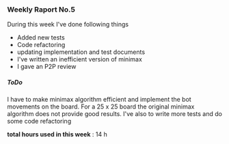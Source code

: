 ### Weekly Raport No.5

During this week I've done following things
 - Added new tests
 - Code refactoring
 - updating implementation and test documents
 - I've written an inefficient version of minimax
 - I gave an P2P review

 ##### ToDo
 I have to make minimax algorithm efficient and implement the bot movements on the board. For a 25 x 25 board
 the original minimax algorithm does not provide good results.
 I've also to write more tests and do some code refactoring

 **total hours used in this week** : 14 h